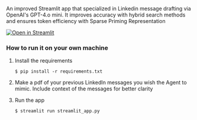 An improved Streamlit app that specialized in Linkedin message drafting via OpenAI's GPT-4.o mini. It improves accuracy with hybrid search methods and ensures token efficiency with Sparse Priming Representation

[![Open in Streamlit](https://static.streamlit.io/badges/streamlit_badge_black_white.svg)](https://document-question-answering-template.streamlit.app/)

### How to run it on your own machine

1. Install the requirements

   ```
   $ pip install -r requirements.txt
   ```
2. Make a pdf of your previous LinkedIn messages you wish the Agent to mimic. Include context of the messages for better clarity
4. Run the app

   ```
   $ streamlit run streamlit_app.py
   ```
